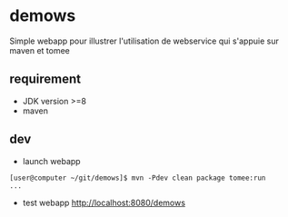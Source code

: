 demows
===========================

Simple webapp pour illustrer l'utilisation de webservice qui s'appuie sur maven et tomee

## requirement

* JDK version >=8
* maven

## dev

* launch webapp
~~~shell
[user@computer ~/git/demows]$ mvn -Pdev clean package tomee:run
...
~~~

* test webapp
[http://localhost:8080/demows](http://localhost:8080/demows)